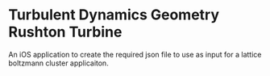 # Turbulent Dynamics Geometry Rushton Turbine

An iOS application to create the required json file to use as input for a lattice boltzmann cluster applicaiton.





